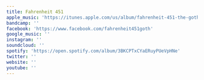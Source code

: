 ```yaml
---
title: Fahrenheit 451
apple_music: 'https://itunes.apple.com/us/album/fahrenheit-451-the-gothic-years-and-after/153441953'
bandcamp: ''
facebook: 'https://www.facebook.com/fahrenheit451goth'
google_music: ''
instagram: ''
soundcloud: ''
spotify: 'https://open.spotify.com/album/3BKCPTxCYaERuyPUeVpHNe'
twitter: ''
website: ''
youtube: ''
---
```

